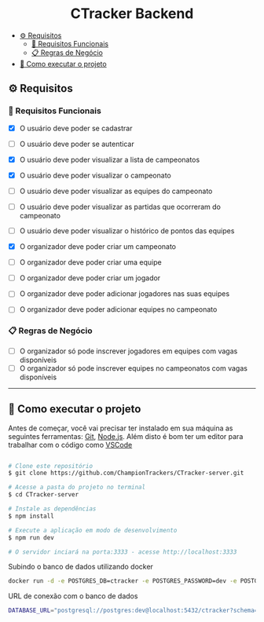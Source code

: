 
<h1 align="center"> 
	CTracker Backend
</h1>

- [⚙️ Requisitos](#️-requisitos)
  - [🔨 Requisitos Funcionais](#-requisitos-funcionais)
  - [📋 Regras de Negócio](#-regras-de-negócio)
- [🚀 Como executar o projeto](#-como-executar-o-projeto)



## ⚙️ Requisitos

### 🔨 Requisitos Funcionais

- [x] O usuário deve poder se cadastrar
- [ ] O usuário deve poder se autenticar
- [x] O usuário deve poder visualizar a lista de campeonatos
- [x] O usuário deve poder visualizar o campeonato
- [ ] O usuário deve poder visualizar as equipes do campeonato
- [ ] O usuário deve poder visualizar as partidas que ocorreram do campeonato
- [ ] O usuário deve poder visualizar o histórico de pontos das equipes

- [x] O organizador deve poder criar um campeonato
- [ ] O organizador deve poder criar uma equipe
- [ ] O organizador deve poder criar um jogador
- [ ] O organizador deve poder adicionar jogadores nas suas equipes
- [ ] O organizador deve poder adicionar equipes no campeonato

### 📋 Regras de Negócio

- [ ] O organizador só pode inscrever jogadores em equipes com vagas disponíveis
- [ ] O organizador só pode inscrever equipes no campeonatos com vagas disponíveis

---

## 🚀 Como executar o projeto

Antes de começar, você vai precisar ter instalado em sua máquina as seguintes ferramentas:
[Git](https://git-scm.com), [Node.js](https://nodejs.org/en/). 
Além disto é bom ter um editor para trabalhar com o código como [VSCode](https://code.visualstudio.com/)

```bash

# Clone este repositório
$ git clone https://github.com/ChampionTrackers/CTracker-server.git

# Acesse a pasta do projeto no terminal
$ cd CTracker-server

# Instale as dependências
$ npm install

# Execute a aplicação em modo de desenvolvimento
$ npm run dev

# O servidor inciará na porta:3333 - acesse http://localhost:3333 

```

Subindo o banco de dados utilizando docker

```bash
docker run -d -e POSTGRES_DB=ctracker -e POSTGRES_PASSWORD=dev -e POSTGRES_USER=postgres -p "5432:5432" postgres
```

URL de conexão com o banco de dados

```bash
DATABASE_URL="postgresql://postgres:dev@localhost:5432/ctracker?schema=public"
```

<!-- ## 🛠 Tecnologias

As seguintes ferramentas foram usadas na construção do projeto: -->

